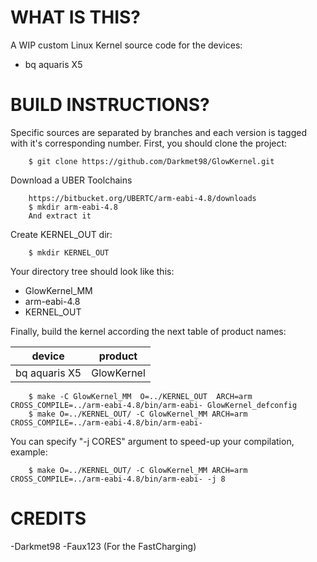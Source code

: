 WHAT IS THIS?
=============

A WIP custom Linux Kernel source code for the devices:
* bq aquaris X5


BUILD INSTRUCTIONS?
===================

Specific sources are separated by branches and each version is tagged with it's corresponding number. First, you should
clone the project:

        $ git clone https://github.com/Darkmet98/GlowKernel.git

Download a UBER Toolchains

        https://bitbucket.org/UBERTC/arm-eabi-4.8/downloads
		$ mkdir arm-eabi-4.8
		And extract it

Create KERNEL_OUT dir:

        $ mkdir KERNEL_OUT

Your directory tree should look like this:
* GlowKernel_MM
* arm-eabi-4.8
* KERNEL_OUT

Finally, build the kernel according the next table of product names:

| device                    | product                 |
| --------------------------|-------------------------|
| bq aquaris X5             | GlowKernel              |


        $ make -C GlowKernel_MM  O=../KERNEL_OUT  ARCH=arm CROSS_COMPILE=../arm-eabi-4.8/bin/arm-eabi- GlowKernel_defconfig
        $ make O=../KERNEL_OUT/ -C GlowKernel_MM ARCH=arm  CROSS_COMPILE=../arm-eabi-4.8/bin/arm-eabi-                       
    
You can specify "-j CORES" argument to speed-up your compilation, example:

        $ make O=../KERNEL_OUT/ -C GlowKernel_MM ARCH=arm  CROSS_COMPILE=../arm-eabi-4.8/bin/arm-eabi- -j 8
		
CREDITS
=============
-Darkmet98
-Faux123 (For the FastCharging)

